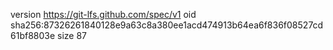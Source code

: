 version https://git-lfs.github.com/spec/v1
oid sha256:87326261840128e9a63c8a380ee1acd474913b64ea6f836f08527cd61bf8803e
size 87
